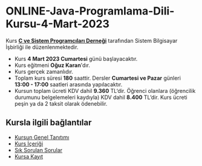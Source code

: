 # ONLINE-Java-Programlama-Dili-Kursu-4-Mart-2023

Kurs [__C ve Sistem Programcıları Derneği__](http://www.csystem.org/) tarafından Sistem Bilgisayar İşbirliği ile düzenlenmektedir.
+ Kurs __4 Mart 2023 Cumartesi__ günü başlayacaktır.
+ Kurs eğitmeni __Oğuz Karan__'dır.
+ Kurs gerçek zamanlıdır.
+ Toplam kurs süresi __180__ saattir. Dersler __Cumartesi ve Pazar__ günleri __13:00 - 17:00__ saatleri arasında yapılacaktır.
+ Kursun toplam ücreti KDV dahil __9.360__ TL‘dir. Öğrenci olanlara (öğrencilik durumunu belgelemeleri kaydıyla) KDV dahil __8.400__ TL’dir. Kurs ücreti peşin ya da 2 taksit olarak ödenebilir.
## Kursla ilgili bağlantılar
+ [Kursun Genel Tanıtımı]([https://github.com/CSD-1993/ONLINE-Java-Programlama-Dili-Kursu-26-Kasim-2022/blob/main/kurs_tanitimi.md](https://github.com/CSD-1993/ONLINE-Java-Programlama-Dili-Kursu-4-Mart-2023/blob/main/kurs_tanitimi.md))
+ [Kurs İçeriği](https://github.com/CSD-1993/ONLINE-Java-Programlama-Dili-Kursu-4-Mart-2023/blob/main/kurs_icerigi.md)
+ [Sık Sorulan Sorular](https://github.com/CSD-1993/ONLINE-Java-Programlama-Dili-Kursu-4-Mart-2023/blob/main/sss.md)
+ [Kursa Kayıt](https://us02web.zoom.us/meeting/register/tZYkfuGpqDMsG9PHtTyxt4wYbd-L4GY1IAv1)
